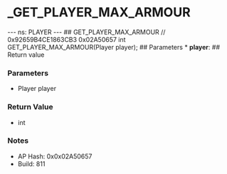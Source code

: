 # _GET_PLAYER_MAX_ARMOUR

--- ns: PLAYER --- ## GET_PLAYER_MAX_ARMOUR  // 0x92659B4CE1863CB3 0x02A50657 int GET_PLAYER_MAX_ARMOUR(Player player);   ## Parameters * **player**:  ## Return value

### Parameters
* Player player

### Return Value
* int

### Notes
* AP Hash: 0x0x02A50657
* Build: 811

